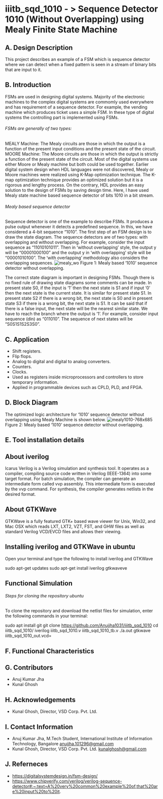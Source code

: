 # iiitb_sqd_1010 - > Sequence Detector 1010 (Without Overlapping) using Mealy Finite State Machine
## A. Design Description
This project describes an example of a FSM which is sequence detector where we can detect when a fixed pattern is seen in a stream of binary bits that are input to it.

## B. Introduction
FSMs are used in designing digital systems. Majority of the electronic machines to the complex digital systems are commomly used everywhere and has requirement of a sequence detector. For example, the vending machine which produces ticket uses a simple FSM. In these type of digital systems the controlling part is implemented using FSMs.
###### FSMs are generally of two types:
MEALY Machine: The Mealy circuits are those in which the output is a function of the present input conditions and the present state of the circuit.
MOORE Machine: The Moore circuits are those in which the output is strictly a function of the present state of the circuit.
Most of the digital systems use either Moore or Mealy machine but both could be used together. Earlier digital system design when HDL languages were not discovered, Mealy or Moore machines were realized using K-Map optimization technique. The K-map optimization technique provides an optimized solution but it is a rigorous and lengthy process. On the contrary, HDL provides an easy solution to the design of FSMs by saving design time. Here, I have used Mealy state machine based sequence detector of bits 1010 in a bit stream.
###### Mealy based sequence detector
Sequence detector is one of the example to describe FSMs. It produces a pulse output whenever it detects a predefined sequence. In this, we have considered a 4-bit sequence “1010”. The first step of an FSM design is to draw the state diagram. The sequence detectors are of two types: with overlapping and without overlapping. For example, consider the input sequence as “11010101011”. Then in ‘without overlapping’ style, the output y will be “00001000100” and the output y in ‘with overlapping’ style will be “00001010100”. The ‘with overlapping’ methodology also considers the overlapping sequences.
![mealy_wo](https://user-images.githubusercontent.com/110462872/183476667-a2c927ee-0da9-4971-9144-401f521cb251.png)
                                     Figure 1: Mealy based ‘1010’ sequence detector without overlapping.

The correct state diagram is important in designing FSMs. Though there is no fixed rule of drawing state diagrams some comments can be made. In present state S0, if the input is ‘1’ then the next state is S1 and if input ‘0’ then the next state is the current state. It is similar for present state S1. In present state S2 if there is a wrong bit, the next state is S0 and in present state S3 if there is a wrong bit, the next state is S1. It can be said that if there is a false input, the next state will be the nearest similar state. We have to reach the branch where the output is ‘1’. For example, consider input sequence (din) as “011010”. The sequence of next states will be “S0S1S1S2S3S0”.

## C. Application
* Shift registers.
* Flip flops.
* Analog to digital and digital to analog converters.
* Counters.
* Clocks.
* Used as registers inside microprocessors and controllers to store temporary information.
* Applied in programmable devices such as CPLD, PLD, and FPGA.

## D. Block Diagram
The optimized logic architecture for ‘1010’ sequence detector without overlapping using Mealy Machine is shown below.
![mealy1010-768x685](https://user-images.githubusercontent.com/110462872/183476310-b87cf9f4-896a-442d-b709-750d9e28ef14.png)
                                     Figure 2: Mealy based ‘1010’ sequence detector without overlapping.

## E. Tool installation details
## About iverilog
Icarus Verilog is a Verilog simulation and synthesis tool. It operates as a compiler, compiling source code written in Verilog (IEEE-1364) into some target format. For batch simulation, the compiler can generate an intermediate form called vvp assembly. This intermediate form is executed by the vvp command. For synthesis, the compiler generates netlists in the desired format.

## About GTKWave
GTKWave is a fully featured GTK+ based wave viewer for Unix, Win32, and Mac OSX which reads LXT, LXT2, VZT, FST, and GHW files as well as standard Verilog VCD/EVCD files and allows their viewing. 

## Installing iverilog and GTKWave in ubuntu
Open your terminal and type the following to install iverilog and GTKWave

sudo apt-get updates
sudo apt-get install iverilog gtkwaveve

## Functional Simulation
###### Steps for cloning the repository ubuntu
To clone the repository and download the netlist files for simulation, enter the following commands in your terminal:

sudo apt install git
git clone https://github.com/Anujjha1031/iiitb_sqd_1010
cd iiitb_sqd_1010/
iverilog iiitb_sqd_1010.v iiitb_sqd_1010_tb.v
./a.out
gtkwave iiitb_sqd_1010_out.vcd=

## F. Functional Characteristics


## G. Contributors
* Anuj Kumar Jha
* Kunal Ghosh

## H. Acknowledgements
* Kunal Ghosh, Director, VSD Corp. Pvt. Ltd.

## I. Contact Information
* Anuj Kumar Jha, M.Tech Student, International Institute of Information Technology, Bangalore anujjha.101296@gmail.com
* Kunal Ghosh, Director, VSD Corp. Pvt. Ltd. kunalghosh@gmail.com

## J. Referneces
* https://digitalsystemdesign.in/fsm-design/
* https://www.chipverify.com/verilog/verilog-sequence-detector#:~:text=A%20very%20common%20example%20of,that%20are%20input%20to%20it.
